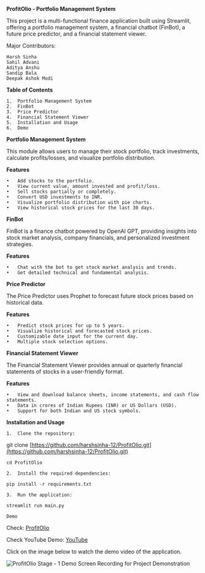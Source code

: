 **ProfitOlio - Portfolio Management System**

This project is a multi-functional finance application built using Streamlit, offering a portfolio management system, a financial chatbot (FinBot), a future price predictor, and a financial statement viewer.

Major Contributors: 

	Harsh Sinha
	Sahil Advani
	Aditya Anshu
	Sandip Bala
	Deepak Ashok Modi


**Table of Contents**

	1.	Portfolio Management System
	2.	FinBot
	3.	Price Predictor
	4.	Financial Statement Viewer
	5.	Installation and Usage
	6.	Demo

**Portfolio Management System**

This module allows users to manage their stock portfolio, track investments, calculate profits/losses, and visualize portfolio distribution.

**Features**

	•	Add stocks to the portfolio.
	•	View current value, amount invested and profit/loss.
	•	Sell stocks partially or completely.
	•	Convert USD investments to INR.
	•	Visualize portfolio distribution with pie charts.
	•	View historical stock prices for the last 30 days.

**FinBot**

FinBot is a finance chatbot powered by OpenAI GPT, providing insights into stock market analysis, company financials, and personalized investment strategies.

**Features**

	•	Chat with the bot to get stock market analysis and trends.
	•	Get detailed technical and fundamental analysis.

**Price Predictor**

The Price Predictor uses Prophet to forecast future stock prices based on historical data.

**Features**

	•	Predict stock prices for up to 5 years.
	•	Visualize historical and forecasted stock prices.
	•	Customizable date input for the current day.
	•	Multiple stock selection options.

**Financial Statement Viewer**

The Financial Statement Viewer provides annual or quarterly financial statements of stocks in a user-friendly format.

**Features**

	•	View and download balance sheets, income statements, and cash flow statements.
	•	Data in crores of Indian Rupees (INR) or US Dollars (USD).
	•	Support for both Indian and US stock symbols.

**Installation and Usage**

    1.	Clone the repository:

git clone [https://github.com/harshsinha-12/ProfitOlio.git](https://github.com/harshsinha-12/ProfitOlio.git)

`cd ProfitOlio`

	2.	Install the required dependencies:

`pip install -r requirements.txt`

    3.	Run the application:

`streamlit run main.py`


    Demo

Check: [ProfitOlio](https://profitolio.streamlit.app/)

Check YouTube Demo: [YouTube](https://youtu.be/5G_8I19g_-Q)

Click on the image below to watch the demo video of the application.

![ProfitOlio Stage - 1 Demo Screen Recording for Project Demonstration](https://github.com/harshsinha-12/ProfitOlio/blob/main/thumbnail.png?raw=true)